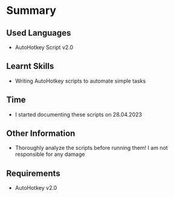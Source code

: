# Summary


## Used Languages
- AutoHotkey Script v2.0


## Learnt Skills
- Writing AutoHotkey scripts to automate simple tasks


## Time
- I started documenting these scripts on 28.04.2023


## Other Information
- Thoroughly analyze the scripts before running them! I am not responsible for any damage


## Requirements
- AutoHotkey v2.0

